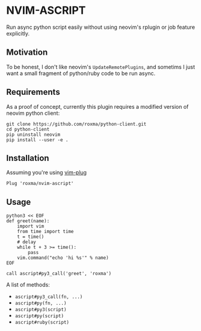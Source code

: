 # NVIM-ASCRIPT

Run async python script easily without using neovim's rplugin or job feature
explicitly.

## Motivation

To be honest, I don't like neovim's `UpdateRemotePlugins`, and sometims I just
want a small fragment of python/ruby code to be run async.

## Requirements

As a proof of concept, currently this plugin requires a modified version of
neovim python client:

```
git clone https://github.com/roxma/python-client.git
cd python-client
pip uninstall neovim
pip install --user -e .
```

## Installation

Assuming you're using [vim-plug](https://github.com/junegunn/vim-plug)

```
Plug 'roxma/nvim-ascript'
```

## Usage

```vim
python3 << EOF
def greet(name):
    import vim
    from time import time
    t = time()
    # delay
    while t + 3 >= time():
        pass
    vim.command("echo 'hi %s'" % name)
EOF

call ascript#py3_call('greet', 'roxma')
```

A list of methods:

- `ascript#py3_call(fn, ...)`
- `ascript#py(fn, ...)`
- `ascript#py3(script)`
- `ascript#py(script)`
- `ascript#ruby(script)`

